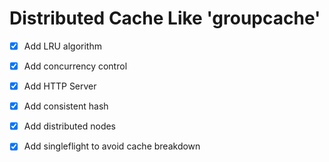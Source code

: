# Distributed Cache Like 'groupcache'

+ [x] Add LRU algorithm
+ [x] Add concurrency control
+ [x] Add HTTP Server
+ [x] Add consistent hash
+ [x] Add distributed nodes
+ [x] Add singleflight to avoid cache breakdown

